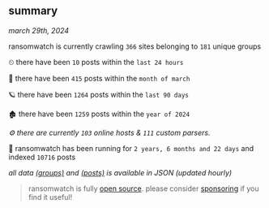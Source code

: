 
## summary
_march 29th, 2024_

ransomwatch is currently crawling `366` sites belonging to `181` unique groups

⏲ there have been `10` posts within the `last 24 hours`

🦈 there have been `415` posts within the `month of march`

🪐 there have been `1264` posts within the `last 90 days`

🏚 there have been `1259` posts within the `year of 2024`

_⚙️ there are currently `103` online hosts & `111` custom parsers._

🦕 ransomwatch has been running for `2 years, 6 months and 22 days` and indexed `10716` posts

_all data  [(groups)](http://ransomwhat.telemetry.ltd/groups) and [(posts)](http://ransomwhat.telemetry.ltd/posts) is available in JSON (updated hourly)_

> ransomwatch is fully [open source](https://github.com/joshhighet/ransomwatch#ransomwatch--). please consider [sponsoring](https://github.com/sponsors/joshhighet) if you find it useful!
